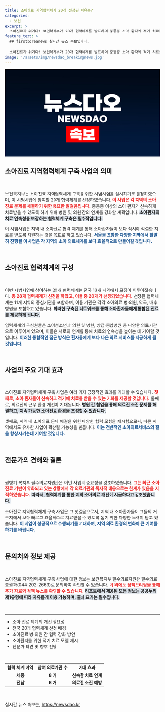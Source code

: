 ```yaml
---
title: 소아진료 지역협력체계 20개 선정된 이유는?
categories:
  - 보건
excerpt: >
  소아진료가 위기다! 보건복지부가 20개 협력체계를 발표하며 중등증 소아 환자의 적기 치료를 위한 지역 협력체계 구축에 나섰습니다. 이제 지역 내 긴밀한 협력이 기대됩니다!
feature_text: >
  ## firstkoreanews 실시간 뉴스 속보입니다.

  소아진료가 위기다! 보건복지부가 20개 협력체계를 발표하며 중등증 소아 환자의 적기 치료를 위한 지역 협력체계 구축에 나섰습니다. 이제 지역 내 긴밀한 협력이 기대됩니다!
image: '/assets/img/newsdao_breakingnews.jpg'
---
```


<p><img src="/assets/img/newsdao_breakingnews.jpg" alt="firstkoreanews 속보" /></p>

<h2 data-ke-size="size26">소아진료 지역협력체계 구축 사업의 의미</h2>

<p data-ke-size="size16">&nbsp;</p>

<p>보건복지부는 소아진료 지역협력체계 구축을 위한 시범사업을 실시하기로 결정하였으며, 이 시범사업에 참여할 20개 협력체계를 선정하였습니다. <b><span style="color: #ee2323;">이 사업은 각 지역의 소아진료 문제를 해결하기 위한 중요한 발걸음입니다.</span></b> 중등증 이상의 소아 환자가 신속하게 치료받을 수 있도록 하기 위해 병원 및 의원 간의 연계를 강화할 계획입니다. <b><span style="background-color: #21538527;">소아환자의 치료 연속성을 보장하는 협력체계 구축은 필수적입니다.</span></b> </p>

<p>이 시범사업은 지역 내 소아진료 협력 체계를 통해 소아환자들이 보다 적시에 적절한 치료를 받도록 지원하는 것을 목표로 하고 있습니다. <b><span style="color: #1a5490;">서울을 포함한 다양한 지역에서 활발히 진행될 이 사업은 각 지역의 소아 의료체계를 보다 효율적으로 만들어갈 것입니다.</span></b></p>

<p data-ke-size="size16">&nbsp;</p>

<h2 data-ke-size="size26">소아진료 협력체계의 구성</h2>

<p data-ke-size="size16">&nbsp;</p>

<p>이번 시범사업에 참여하는 20개 협력체계는 전국 13개 지역에서 모집이 이루어졌습니다. <b><span style="color: #ee2323;">총 28개 협력체계가 신청을 하였고, 이들 중 20개가 선정되었습니다.</span></b> 선정된 협력체계는 11개 지역의 중심기관을 포함하며, 이들 기관은 각각 소아의료 병·의원, 약국, 배후병원을 포함하고 있습니다. <b><span style="background-color: #21538527;">이러한 구축된 네트워크를 통해 소아환자들에게 통합된 진료를 제공하게 됩니다.</span></b></p>

<p>협력체계의 구성원들은 소아청소년과 의원 및 병원, 상급·종합병원 등 다양한 의료기관으로 이루어져 있으며, 이들은 서로의 연계를 통해 치료의 연속성을 높이는 데 기여할 것입니다. <b><span style="color: #1a5490;">이러한 통합적인 접근 방식은 환자들에게 보다 나은 의료 서비스를 제공하게 될 것입니다.</span></b></p>

<p data-ke-size="size16">&nbsp;</p>

<h2 data-ke-size="size26">사업의 주요 기대 효과</h2>

<p data-ke-size="size16">&nbsp;</p>

<p>소아진료 지역협력체계 구축 사업은 여러 가지 긍정적인 효과를 기대할 수 있습니다. <b><span style="color: #ee2323;">첫째로, 소아 환자들이 신속하고 적기에 치료를 받을 수 있는 기회를 제공할 것입니다.</span></b> 둘째로, 의료진의 근무 환경 개선이 기대됩니다. <b><span style="background-color: #21538527;">병원 간 협업을 통해 의료진 소진 문제를 해결하고, 지속 가능한 소아진료 환경을 조성할 수 있습니다.</span></b> </p>

<p>셋째로, 지역 내 소아의료 문제 해결을 위한 다양한 협력 모형을 제시함으로써, 다른 지역에서도 유사한 사업이 확산될 가능성을 만듭니다. <b><span style="color: #1a5490;">이는 전반적인 소아의료서비스의 질을 향상시키는데 기여할 것입니다.</span></b> </p>

<p data-ke-size="size16">&nbsp;</p>

<h2 data-ke-size="size26">전문가의 견해와 결론</h2>

<p data-ke-size="size16">&nbsp;</p>

<p>권병기 복지부 필수의료지원관은 이번 사업의 중요성을 강조하였습니다. <b><span style="color: #ee2323;">그는 최근 소아진료 기반이 약화되고 있는 상황에서 각 의료기관의 독자적 대응으로는 한계가 있음을 지적하였습니다.</span></b> <b><span style="background-color: #21538527;">따라서, 협력체계를 통한 지역 소아의료 개선이 시급하다고 강조했습니다.</span></b> </p>

<p>소아진료 지역협력체계 구축 사업은 그 첫걸음으로서, 지역 내 소아환자들이 그들의 거주지에서 보다 빠르고 효율적으로 치료받을 수 있도록 돕기 위한 다양한 노력이 담고 있습니다. <b><span style="color: #1a5490;">이 사업이 성공적으로 수행되기를 기대하며, 지역 의료 환경의 변화에 큰 기여를 하기를 바랍니다.</span></b> </p>

<p data-ke-size="size16">&nbsp;</p>

<h2 data-ke-size="size26">문의처와 정보 제공</h2>

<p data-ke-size="size16">&nbsp;</p>

<p>소아진료 지역협력체계 구축 사업에 대한 정보는 보건복지부 필수의료지원관 필수의료총괄과(044-202-2663)로 문의하여 확인할 수 있습니다. <b><span style="color: #ee2323;">이 외에도 정책브리핑을 통해 추가 자료와 정책 뉴스를 확인할 수 있습니다.</span></b> <b><span style="background-color: #21538527;">리포트에서 제공된 모든 정보는 공공누리 제1유형에 따라 자유롭게 이용 가능하며, 출처 표기는 필수입니다.</span></b> </p>

<p data-ke-size="size16">&nbsp;</p>

<hr>

<ul>
    <li>소아 진료 체계의 개선 필요성</li>
    <li>전국 20개 협력체계 선정 배경</li>
    <li>소아진료 병·의원 간 협력 강화 방안</li>
    <li>소아환자를 위한 적기 치료 모델 제시</li>
    <li>전문가 의견 및 향후 전망</li>
</ul>

<p data-ke-size="size16">&nbsp;</p> 

<table style="width: 100%; border-collapse: collapse;">
    <tr>
        <td style="text-align: center; height: 17px;"><b>협력 체계 지역</b></td>
        <td style="text-align: center; height: 17px;"><b>참여 의료기관 수</b></td>
        <td style="text-align: center; height: 17px;"><b>기대 효과</b></td>
    </tr>
    <tr>
        <td style="text-align: center; height: 17px;"><b>세종</b></td>
        <td style="text-align: center; height: 17px;"><b>8 개</b></td>
        <td style="text-align: center; height: 17px;"><b>신속한 치료 연계</b></td>
    </tr>
    <tr>
        <td style="text-align: center; height: 17px;"><b>전남</b></td>
        <td style="text-align: center; height: 17px;"><b>6 개</b></td>
        <td style="text-align: center; height: 17px;"><b>의료진 소진 예방</b></td>
    </tr>
</table>

<p data-ke-size="size16">&nbsp;</p>
실시간 뉴스 속보는, <a href="https://newsdao.kr" rel="dofollow">https://newsdao.kr</a>


